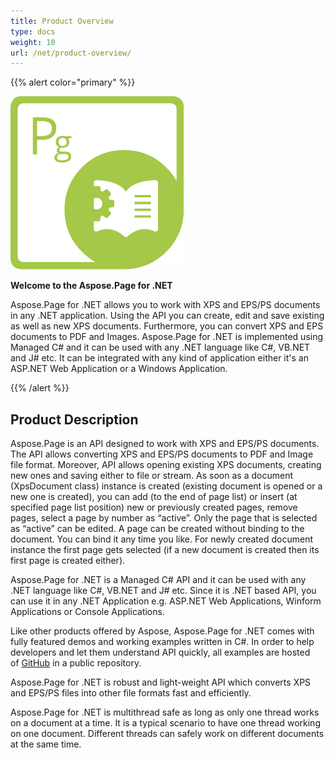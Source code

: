 ```yaml
---
title: Product Overview
type: docs
weight: 10
url: /net/product-overview/
---
```


{{% alert color="primary" %}} 

**![todo:image_alt_text](product-overview_1)**

**Welcome to the Aspose.Page for .NET**

Aspose.Page for .NET allows you to work with XPS and EPS/PS documents in any .NET application. Using the API you can create, edit and save existing as well as new XPS documents. Furthermore, you can convert XPS and EPS documents to PDF and Images. Aspose.Page for .NET is implemented using Managed C# and it can be used with any .NET language like C#, VB.NET and J# etc. It can be integrated with any kind of application either it's an ASP.NET Web Application or a Windows Application.

{{% /alert %}} 
## **Product Description**
Aspose.Page is an API designed to work with XPS and EPS/PS documents. The API allows converting XPS and EPS/PS documents to PDF and Image file format. Moreover, API allows opening existing XPS documents, creating new ones and saving either to file or stream. As soon as a document (XpsDocument class) instance is created (existing document is opened or a new one is created), you can add (to the end of page list) or insert (at specified page list position) new or previously created pages, remove pages, select a page by number as “active”. Only the page that is selected as “active” can be edited. A page can be created without binding to the document. You can bind it any time you like. For newly created document instance the first page gets selected (if a new document is created then its first page is created either).

Aspose.Page for .NET is a Managed C# API and it can be used with any .NET language like C#, VB.NET and J# etc. Since it is .NET based API, you can use it in any .NET Application e.g. ASP.NET Web Applications, Winform Applications or Console Applications.

Like other products offered by Aspose, Aspose.Page for .NET comes with fully featured demos and working examples written in C#. In order to help developers and let them understand API quickly, all examples are hosted of [GitHub](https://github.com/aspose-page/Aspose.Page-for-.NET) in a public repository.

Aspose.Page for .NET is robust and light-weight API which converts XPS and EPS/PS files into other file formats fast and efficiently.

Aspose.Page for .NET is multithread safe as long as only one thread works on a document at a time. It is a typical scenario to have one thread working on one document. Different threads can safely work on different documents at the same time.
